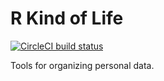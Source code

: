 # R Kind of Life

[![CircleCI build status](https://circleci.com/gh/jdblischak/rkindoflife.svg?style=svg)](https://circleci.com/gh/jdblischak/rkindoflife)

Tools for organizing personal data.
